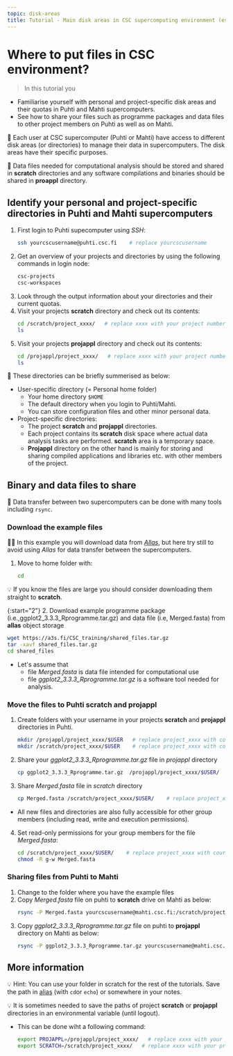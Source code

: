 ```yaml
---
topic: disk-areas
title: Tutorial - Main disk areas in CSC supercomputing environment (essential)
---
```


# Where to put files in CSC environment?

> In this tutorial you 
   - Familiarise yourself with personal and project-specific disk areas and their quotas in Puhti and Mahti supercomputers. 
   - See how to share your files such as programme packages and data files to other project members on Puhti as well as on Mahti.

💬 Each user at CSC supercomputer (Puhti or Mahti) have access to different disk areas (or directories) to manage their data in supercomputers. The disk areas have their specific purposes. 

💬 Data files needed for computational analysis should be stored and shared in **scratch** directories and any software compilations and binaries should be shared in **proappl** directory.

## Identify your personal and project-specific directories in Puhti and Mahti supercomputers

1. First login to Puhti supecomputer using *SSH*:
   ```bash
   ssh yourcscusername@puhti.csc.fi    # replace yourcscusername
   ```
2. Get an overview of your projects and directories by using the following commands in login node:
   ```bash
   csc-projects
   csc-workspaces 
   ```
3. Look through the output information about your directories and their current quotas.  
4. Visit your projects **scratch** directory and check out its contents:
   ```bash
   cd /scratch/project_xxxx/   # replace xxxx with your project number
   ls
   ```
5. Visit your projects **projappl** directory and check out its contents:
   ```bash
   cd /projappl/project_xxxx/   # replace xxxx with your project number
   ls
   ```

💬 These directories can be briefly summerised as below:
- User-specific directory (= Personal home folder)
   - Your home directory `$HOME`
   - The default directory when you login to Puhti/Mahti. 
   - You can store configuration files and other minor personal data. 
- Project-specific directories: 
   - The project **scratch** and **projappl** directories. 
   - Each project contains its **scratch** disk space where actual data analysis tasks are performed. **scratch** area is a temporary space.
   - **Projappl** directory on the other hand is mainly for storing and sharing compiled applications and libraries etc. with other members of the project. 

## Binary and data files to share

💬 Data transfer between two supercomputers can be done with many tools including `rsync`. 

### Download the example files

☝🏻 In this example you will download data from [*Allas*](https://docs.csc.fi/data/Allas/), but here try still to avoid using *Allas* for data transfer between the supercomputers. 

1. Move to home folder with:
   ```bash
   cd
   ```

💡 If you know the files are large you should consider downloading them straight to **scratch**. 

{:start="2"}
2. Download example programme package (i.e.,ggplot2_3.3.3_Rprogramme.tar.gz) and data file (i.e, Merged.fasta) from **allas** object storage
   ```bash
   wget https://a3s.fi/CSC_training/shared_files.tar.gz
   tar -xavf shared_files.tar.gz
   cd shared_files
   ```
- Let's assume that 
   - file *Merged.fasta* is data file intended for computational use
   - file *ggplot2_3.3.3_Rprogramme.tar.gz* is a software tool needed for analysis. 

### Move the files to Puhti scratch and projappl

1. Create folders with your username in your projects **scratch** and **projappl** directories in Puhti.
   ```bash
   mkdir /projappl/project_xxxx/$USER   # replace project_xxxx with course/your project
   mkdir /scratch/project_xxxx/$USER    # replace project_xxxx with course/your project
   ```
2. Share your *ggplot2_3.3.3_Rprogramme.tar.gz* file in *projappl* directory
   ```bash
   cp ggplot2_3.3.3_Rprogramme.tar.gz  /projappl/project_xxxx/$USER/   # replace project_xxxx with course/your project
   ```
3. Share *Merged.fasta* file in *scratch* directory
   ```bash
   cp Merged.fasta /scratch/project_xxxx/$USER/    # replace project_xxxx with course/your project
   ```
- All new files and directories are also fully accessible for other group members (including read, write and execution permissions). 

4. Set read-only permissions for your group members for the file *Merged.fasta*:
   ```bash
   cd /scratch/project_xxxx/$USER/    # replace project_xxxx with course/your project
   chmod -R g-w Merged.fasta
   ```

### Sharing files from Puhti to Mahti

1. Change to the folder where you have the example files
2. Copy *Merged.fasta* file on puhti to **scratch** drive on Mahti as below:
   ```bash
   rsync -P Merged.fasta yourcscusername@mahti.csc.fi:/scratch/project_xxxx/$USER/    # replace project_xxxx with course/your project
   ```
3. Copy *ggplot2_3.3.3_Rprogramme.tar.gz* file on puhti to **projappl** directory on Mahti as below:
   ```bash
   rsync -P ggplot2_3.3.3_Rprogramme.tar.gz yourcscusername@mahti.csc.fi:/projappl/project_xxxx/$USER/    # replace project_xxxx with course/your project
   ```

## More information

💡 Hint: You can use your folder in scratch for the rest of the tutorials. Save the path in [alias](https://www.shell-tips.com/bash/alias/) (with `cd`or `echo`) or somewhere in your notes. 

💡 It is sometimes needed to save the paths of project **scratch** or **projappl** directories in an environmental variable (until logout).
- This can be done wiht a following command:
   ```bash
   export PROJAPPL=/projappl/project_xxxx/   # replace xxxx with your project number
   export SCRATCH=/scratch/project_xxxx/   # replace xxxx with your project number
   ```

